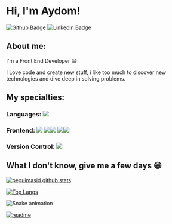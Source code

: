 
# Hi, I'm Aydom!

[![Github Badge](https://img.shields.io/badge/-Github-000?style=flat-square&logo=Github&logoColor=white&link=https://github.com/peguimasid)](https://github.com/aydom669)
[![Linkedin Badge](https://img.shields.io/badge/-LinkedIn-blue?style=flat-square&logo=Linkedin&logoColor=white&link=https://www.linkedin.com/in/guilhermo-masid-494677b8/)](https://www.linkedin.com/in/aydom-aparecido-598623203/)


## About me:

I'm a Front End Developer :smile:

I Love code and create new stuff, i like too much to discover new technologies and dive deep in solving problems.

## My specialties:

### Languages: <img src="https://img.shields.io/badge/javascript%20-%23323330.svg?&style=for-the-badge&logo=javascript&logoColor=%23F7DF1E"/>

### Frontend:  <img src="https://img.shields.io/badge/html5%20-%23E34F26.svg?&style=for-the-badge&logo=html5&logoColor=white"/> <img src="https://img.shields.io/badge/css3%20-%231572B6.svg?&style=for-the-badge&logo=css3&logoColor=white"/><img src="https://img.shields.io/badge/javascript%20-%23323330.svg?&style=for-the-badge&logo=javascript&logoColor=%23F7DF1E"/> <img src="https://img.shields.io/badge/react%20-%2320232a.svg?&style=for-the-badge&logo=react&logoColor=%2361DAFB"/><img src="https://img.shields.io/badge/Bootstrap-563D7C?style=for-the-badge&logo=bootstrap&logoColor=white">


### Version Control: <img src="https://img.shields.io/badge/git%20-F05032.svg?&style=for-the-badge&logo=git&logoColor=white"/> 


## What I don't know, give me a few days 😁

[![peguimasid github stats](https://github-readme-stats.vercel.app/api?username=aydom669&show_icons=true&title_color=fff&icon_color=37aaff&text_color=f8f8f2&bg_color=171c24&count_private=true)](https://github.com/aydom669)

[![Top Langs](https://github-readme-stats.vercel.app/api/top-langs/?username=aydom669&layout=compact&title_color=fff&text_color=f8f8f2&hide=java&bg_color=171c24)](https://github.com/aydom669)


 ![Snake animation](https://github.com/aydom669/aydom669/blob/output/github-contribution-grid-snake.svg)
 
 
[![readme](https://github-readme-stats.vercel.app/api/pin/?username=aydom669&repo=aydom669&theme=react)](https://github.com/aydom669)
